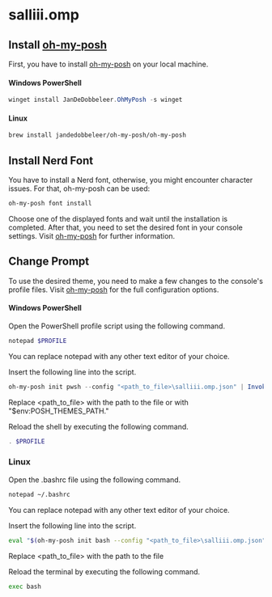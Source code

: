 # salliii.omp


## Install <a href="https://ohmyposh.dev/docs/installation/windows">oh-my-posh</a>
First, you have to install <a href="https://ohmyposh.dev/docs/installation/windows">oh-my-posh</a> on your local machine.

#### Windows PowerShell
```powershell
winget install JanDeDobbeleer.OhMyPosh -s winget
```

#### Linux
```bash
brew install jandedobbeleer/oh-my-posh/oh-my-posh
```


## Install Nerd Font
You have to install a Nerd font, otherwise, you might encounter character issues.
For that, oh-my-posh can be used:
```bash
oh-my-posh font install
```
Choose one of the displayed fonts and wait until the installation is completed.
After that, you need to set the desired font in your console settings. Visit <a href="https://ohmyposh.dev/docs/installation/fonts#configuration">oh-my-posh</a> for further information.


## Change Prompt
To use the desired theme, you need to make a few changes to the console's profile files.
Visit <a href="https://ohmyposh.dev/docs/installation/prompt">oh-my-posh</a> for the full configuration options.

#### Windows PowerShell
Open the PowerShell profile script using the following command.
```powershell
notepad $PROFILE
```
You can replace notepad with any other text editor of your choice.

Insert the following line into the script.
```powershell
oh-my-posh init pwsh --config "<path_to_file>\salliii.omp.json" | Invoke-Expression
```
Replace <path_to_file> with the path to the file or with "$env:POSH_THEMES_PATH."

Reload the shell by executing the following command.
```powershell
. $PROFILE
```

### Linux
Open the .bashrc file using the following command.
```bash
notepad ~/.bashrc
```
You can replace notepad with any other text editor of your choice.

Insert the following line into the script.
```bash
eval "$(oh-my-posh init bash --config "<path_to_file>\salliii.omp.json")"
```
Replace <path_to_file> with the path to the file

Reload the terminal by executing the following command.
```bash
exec bash
```